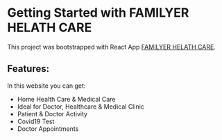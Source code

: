 # Getting Started with FAMILYER HELATH CARE

This project was bootstrapped with React App [FAMILYER HELATH CARE](https://github.com/facebook/create-react-app).

## Features:

In this website you can get:

- Home Health Care & Medical Care
- Ideal for Doctor, Healthcare & Medical Clinic
- Patient & Doctor Activity
- Covid19 Test
- Doctor Appointments
